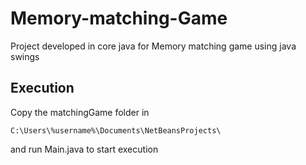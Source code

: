 # Memory-matching-Game
Project developed in core java for Memory matching game using java swings

## Execution
Copy the matchingGame folder in 

`C:\Users\%username%\Documents\NetBeansProjects\`

and run Main.java to start execution


